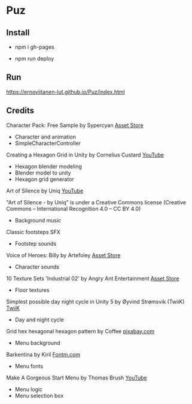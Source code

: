 # Puz

## Install

* npm i gh-pages

* npm run deploy

## Run

https://ernoviitanen-lut.github.io/Puz/index.html

## Credits

Character Pack: Free Sample by Sypercyan [Asset Store](https://assetstore.unity.com/packages/3d/characters/humanoids/character-pack-free-sample-79870)

* Character and animation
* SimpleCharacterController

Creating a Hexagon Grid in Unity by Cornelius Custard [YouTube](https://youtu.be/konL0iB5gPI)

* Hexagon blender modeling
* Blender model to unity
* Hexagon grid generator

Art of Silence by Uniq [YouTube](https://youtu.be/3V-pYCGx0C4)

"Art of Silence - by Uniq" is under a Creative Commons license (Creative Commons – International Recognition 4.0 – CC BY 4.0)

* Background music

Classic footsteps SFX

* Footstep sounds

Voice of Heroes: Billy by Artefoley [Asset Store](https://assetstore.unity.com/packages/audio/sound-fx/foley/voice-of-heroes-billy-60441)

* Character sounds

10 Texture Sets 'Industrial 02' by Angry Ant Entertainment [Asset Store](https://assetstore.unity.com/packages/2d/textures-materials/10-texture-sets-industrial-02-17624)

* Floor textures

Simplest possible day night cycle in Unity 5 by Øyvind Strømsvik (TwiiK) [TwiiK](http://twiik.net/articles/simplest-possible-day-night-cycle-in-unity-5)

* Day and night cycle

Grid hex hexagonal hexagon pattern by Coffee [pixabay.com](https://pixabay.com/illustrations/grid-hex-hexagonal-hexagon-pattern-3227459/)

* Menu background

Barkentina by Kiril [Fontm.com](http://fontm.com/barkentina-font/)

* Menu fonts

Make A Gorgeous Start Menu by Thomas Brush [YouTube](https://www.youtube.com/watch?v=vqZjZ6yv1lA&ab_channel=ThomasBrush)

* Menu logic
* Menu selection box
